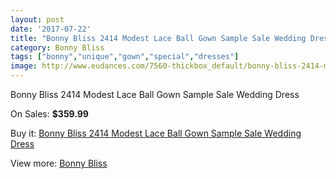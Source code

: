 ```yaml
---
layout: post
date: '2017-07-22'
title: "Bonny Bliss 2414 Modest Lace Ball Gown Sample Sale Wedding Dress"
category: Bonny Bliss
tags: ["bonny","unique","gown","special","dresses"]
image: http://www.eudances.com/7560-thickbox_default/bonny-bliss-2414-modest-lace-ball-gown-sample-sale-wedding-dress.jpg
---
```

Bonny Bliss 2414 Modest Lace Ball Gown Sample Sale Wedding Dress

On Sales: **$359.99**
<a href="https://www.eudances.com/en/bonny-bliss/2680-bonny-bliss-2414-modest-lace-ball-gown-sample-sale-wedding-dress.html"><amp-img layout="responsive" width="600" height="600" src="//www.eudances.com/7560-thickbox_default/bonny-bliss-2414-modest-lace-ball-gown-sample-sale-wedding-dress.jpg" alt="Bonny Bliss 2414 Modest Lace Ball Gown Sample Sale Wedding Dress 0" /></a>
<a href="https://www.eudances.com/en/bonny-bliss/2680-bonny-bliss-2414-modest-lace-ball-gown-sample-sale-wedding-dress.html"><amp-img layout="responsive" width="600" height="600" src="//www.eudances.com/7562-thickbox_default/bonny-bliss-2414-modest-lace-ball-gown-sample-sale-wedding-dress.jpg" alt="Bonny Bliss 2414 Modest Lace Ball Gown Sample Sale Wedding Dress 1" /></a>
<a href="https://www.eudances.com/en/bonny-bliss/2680-bonny-bliss-2414-modest-lace-ball-gown-sample-sale-wedding-dress.html"><amp-img layout="responsive" width="600" height="600" src="//www.eudances.com/7561-thickbox_default/bonny-bliss-2414-modest-lace-ball-gown-sample-sale-wedding-dress.jpg" alt="Bonny Bliss 2414 Modest Lace Ball Gown Sample Sale Wedding Dress 2" /></a>

Buy it: [Bonny Bliss 2414 Modest Lace Ball Gown Sample Sale Wedding Dress](https://www.eudances.com/en/bonny-bliss/2680-bonny-bliss-2414-modest-lace-ball-gown-sample-sale-wedding-dress.html "Bonny Bliss 2414 Modest Lace Ball Gown Sample Sale Wedding Dress")

View more: [Bonny Bliss](https://www.eudances.com/en/40-bonny-bliss "Bonny Bliss")